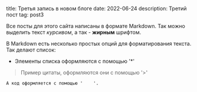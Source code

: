 title: Третья запись в новом блоге
date: 2022-06-24
description: Третий пост
tag: post3


Все посты для этого сайта написаны в формате Markdown. Так можно выделить текст *курсивом*, а так - **жирным** шрифтом.

В Markdown есть несколько простых опций для форматирования текста. Так делают список:

* Элементы списка оформляются с помощью '*'


> Пример цитаты, оформляются они с помощью '>'

    А код оформляется с помощью '    '.